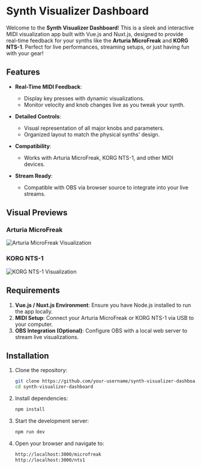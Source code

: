 # Synth Visualizer Dashboard

Welcome to the **Synth Visualizer Dashboard**! This is a sleek and interactive MIDI visualization app built with Vue.js and Nuxt.js, designed to provide real-time feedback for your synths like the **Arturia MicroFreak** and **KORG NTS-1**. Perfect for live performances, streaming setups, or just having fun with your gear!

## Features

- **Real-Time MIDI Feedback**:
  - Display key presses with dynamic visualizations.
  - Monitor velocity and knob changes live as you tweak your synth.

- **Detailed Controls**:
  - Visual representation of all major knobs and parameters.
  - Organized layout to match the physical synths' design.

- **Compatibility**:
  - Works with Arturia MicroFreak, KORG NTS-1, and other MIDI devices.

- **Stream Ready**:
  - Compatible with OBS via browser source to integrate into your live streams.

## Visual Previews

### Arturia MicroFreak
![Arturia MicroFreak Visualization](./assets/Microfreak-Capture.gif)

### KORG NTS-1
![KORG NTS-1 Visualization](./assets/NTS1-Capture.gif)

## Requirements

1. **Vue.js / Nuxt.js Environment**: Ensure you have Node.js installed to run the app locally.
2. **MIDI Setup**: Connect your Arturia MicroFreak or KORG NTS-1 via USB to your computer.
3. **OBS Integration (Optional)**: Configure OBS with a local web server to stream live visualizations.

## Installation

1. Clone the repository:
   ```bash
   git clone https://github.com/your-username/synth-visualizer-dashboard.git
   cd synth-visualizer-dashboard

2. Install dependencies:
   ```bash
   npm install

 3. Start the development server:
    ```bash
    npm run dev

 4. Open your browser and navigate to:
    ```bash
    http://localhost:3000/microfreak
    http://localhost:3000/nts1

    
